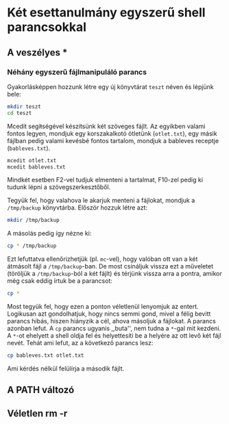 # Két esettanulmány egyszerű shell parancsokkal

## A veszélyes *

### Néhány egyszerű fájlmanipuláló parancs

Gyakorlásképpen hozzunk létre egy új könyvtárat `teszt` néven és lépjünk bele:

```bash
mkdir teszt
cd teszt
```

Mcedit segíŧségével készítsünk két szöveges fájlt. Az egyikben valami fontos legyen, mondjuk egy korszakalkotó ötletünk (`otlet.txt`), egy másik fájlban pedig valami kevésbé fontos tartalom, mondjuk a bableves receptje (`bableves.txt`).

```bash
mcedit otlet.txt
mcedit bableves.txt
```

Mindkét esetben F2-vel tudjuk elmenteni a tartalmat, F10-zel pedig ki tudunk lépni a szövegszerkesztőből.

Tegyük fel, hogy valahova le akarjuk menteni a fájlokat, mondjuk a `/tmp/backup` könyvtárba. Először hozzuk létre azt:

```bash
mkdir /tmp/backup
```

A másolás pedig így nézne ki:

```bash
cp * /tmp/backup
```

Ezt lefuttatva ellenőrizhetjük (pl. `mc`-vel), hogy valóban ott van a két átmásolt fájl a `/tmp/backup`-ban. De most csináljuk vissza ezt a műveletet (töröljük a `/tmp/backup`-ból a két fájlt) és térjünk vissza arra a pontra, amikor még csak eddig írtuk be a parancsot:

```bash
cp *
```

Most tegyük fel, hogy ezen a ponton véletlenül lenyomjuk az entert. Logikusan azt gondolhatjuk, hogy nincs semmi gond, mivel a félig bevitt parancs hibás, hiszen hiányzik a cél, ahova másoljuk a fájlokat. A parancs azonban lefut. A `cp` parancs ugyanis ,,buta'', nem tudna a `*`-gal mit kezdeni. A `*`-ot ehelyett a shell oldja fel és helyettesíti be a helyére az ott levő két fájl nevét. Tehát ami lefut, az a következő parancs lesz:

```bash
cp bableves.txt otlet.txt
```

Ami kérdés nélkül felülírja a második fájlt.

## A PATH változó

## Véletlen rm -r

